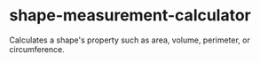 # shape-measurement-calculator
Calculates a shape's property such as area, volume, perimeter, or circumference.
